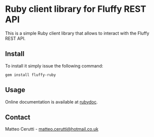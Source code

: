 # Ruby client library for Fluffy REST API
This is a simple Ruby client library that allows to interact with the Fluffy REST API.

## Install
To install it simply issue the following command:

```
gem install fluffy-ruby
```
## Usage
Online documentation is available at [rubydoc](http://www.rubydoc.info/gems/fluffy-ruby/).

## Contact
Matteo Cerutti - matteo.cerutti@hotmail.co.uk
